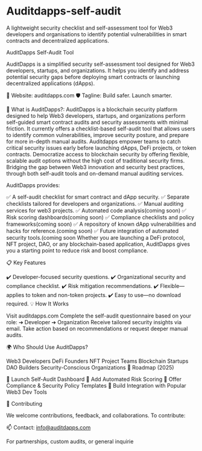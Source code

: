 # Auditdapps-self-audit
A lightweight security checklist and self-assessment tool for Web3 developers and organisations to identify potential vulnerabilities in smart contracts and decentralized applications.

AuditDapps Self-Audit Tool

AuditDapps is a simplified security self-assessment tool designed for Web3 developers, startups, and organizations. It helps you identify and address potential security gaps before deploying smart contracts or launching decentralized applications (dApps).

🔗 Website: auditdapps.com
🛡️ Tagline: Build safer. Launch smarter.

🚀 What is AuditDapps?: AuditDapps is a blockchain security platform designed to help Web3 developers, startups, and organizations perform self-guided smart contract audits and security assessments with minimal friction. It currently offers a checklist-based self-audit tool that allows users to identify common vulnerabilities, improve security posture, and prepare for more in-depth manual audits.
Auditdapps empower teams to catch critical security issues early before launching dApps, DeFi projects, or token contracts.
Democratize access to blockchain security by offering flexible, scalable audit options without the high cost of traditional security firms.
Bridging the gap between Web3 innovation and security best practices, through both self-audit tools and on-demand manual auditing services.

AuditDapps provides:

✅ A self-audit checklist for smart contract and dApp security.
✅ Separate checklists tailored for developers and organizations.
✅ Manual auditing services for web3 projects.
✅ Automated code analysis(coming soon)
✅ Risk scoring dashboards(coming soon)
✅ Compliance checklists and policy frameworks(coming soon)
✅ A repository of known dApp vulnerabilities and hacks for reference.(coming soon)
✅ Future integration of automated security tools.(coming soon
Whether you are launching a DeFi protocol, NFT project, DAO, or any blockchain-based application, AuditDapps gives you a starting point to reduce risk and boost compliance.

📋 Key Features

✔️ Developer-focused security questions.
✔️ Organizational security and compliance checklist.
✔️ Risk mitigation recommendations.
✔️ Flexible—applies to token and non-token projects.
✔️ Easy to use—no download required.
💡 How It Works

Visit auditdapps.com
Complete the self-audit questionnaire based on your role:
➔ Developer
➔ Organization
Receive tailored security insights via email.
Take action based on recommendations or request deeper manual audits.

🌍 Who Should Use AuditDapps?

Web3 Developers
DeFi Founders
NFT Project Teams
Blockchain Startups
DAO Builders
Security-Conscious Organizations
📅 Roadmap (2025)

🔄 Launch Self-Audit Dashboard
🤖 Add Automated Risk Scoring
📑 Offer Compliance & Security Policy Templates
🧩 Build Integration with Popular Web3 Dev Tools


🙌 Contributing

We welcome contributions, feedback, and collaborations.
To contribute:

📫 Contact: info@auditdapps.com

For partnerships, custom audits, or general inquirie
